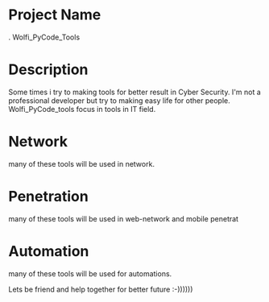 # Project Name
  . Wolfi_PyCode_Tools
# Description 
Some times i try to making tools for better result in Cyber Security. I'm not a professional developer but try to making easy life for other people.
Wolfi_PyCode_tools focus in tools in IT field.

# Network
many of these tools will be used in network.

# Penetration
many of these tools will be used in web-network and mobile penetrat

# Automation
many of these tools will be used for automations.

Lets be friend and help together for better future :-))))))

